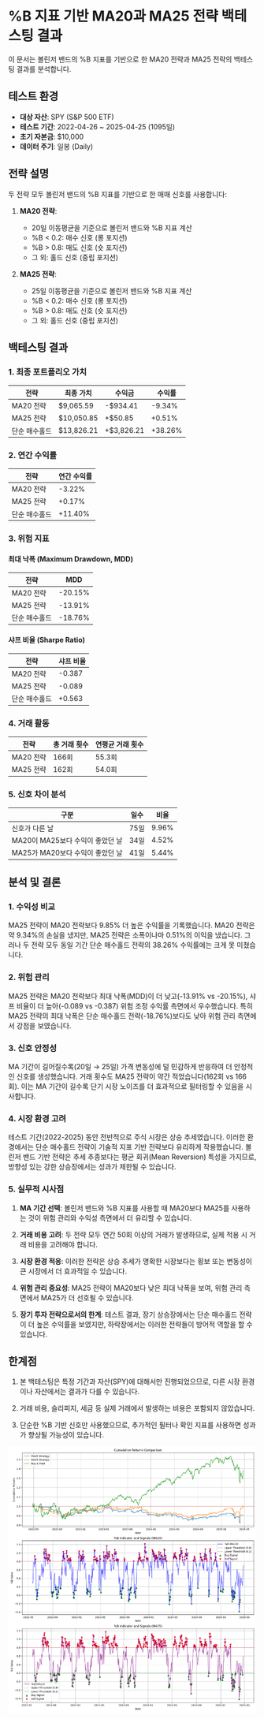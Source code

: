 # %B 지표 기반 MA20과 MA25 전략 백테스팅 결과

이 문서는 볼린저 밴드의 %B 지표를 기반으로 한 MA20 전략과 MA25 전략의 백테스팅 결과를 분석합니다.

## 테스트 환경

- **대상 자산**: SPY (S&P 500 ETF)
- **테스트 기간**: 2022-04-26 ~ 2025-04-25 (1095일)
- **초기 자본금**: $10,000
- **데이터 주기**: 일봉 (Daily)

## 전략 설명

두 전략 모두 볼린저 밴드의 %B 지표를 기반으로 한 매매 신호를 사용합니다:

1. **MA20 전략**:
   - 20일 이동평균을 기준으로 볼린저 밴드와 %B 지표 계산
   - %B < 0.2: 매수 신호 (롱 포지션)
   - %B > 0.8: 매도 신호 (숏 포지션)
   - 그 외: 홀드 신호 (중립 포지션)

2. **MA25 전략**:
   - 25일 이동평균을 기준으로 볼린저 밴드와 %B 지표 계산
   - %B < 0.2: 매수 신호 (롱 포지션)
   - %B > 0.8: 매도 신호 (숏 포지션)
   - 그 외: 홀드 신호 (중립 포지션)

## 백테스팅 결과

### 1. 최종 포트폴리오 가치

| 전략 | 최종 가치 | 수익금 | 수익률 |
|------|-----------|--------|--------|
| MA20 전략 | $9,065.59 | -$934.41 | -9.34% |
| MA25 전략 | $10,050.85 | +$50.85 | +0.51% |
| 단순 매수홀드 | $13,826.21 | +$3,826.21 | +38.26% |

### 2. 연간 수익률

| 전략 | 연간 수익률 |
|------|------------|
| MA20 전략 | -3.22% |
| MA25 전략 | +0.17% |
| 단순 매수홀드 | +11.40% |

### 3. 위험 지표

#### 최대 낙폭 (Maximum Drawdown, MDD)

| 전략 | MDD |
|------|-----|
| MA20 전략 | -20.15% |
| MA25 전략 | -13.91% |
| 단순 매수홀드 | -18.76% |

#### 샤프 비율 (Sharpe Ratio)

| 전략 | 샤프 비율 |
|------|----------|
| MA20 전략 | -0.387 |
| MA25 전략 | -0.089 |
| 단순 매수홀드 | +0.563 |

### 4. 거래 활동

| 전략 | 총 거래 횟수 | 연평균 거래 횟수 |
|------|------------|----------------|
| MA20 전략 | 166회 | 55.3회 |
| MA25 전략 | 162회 | 54.0회 |

### 5. 신호 차이 분석

| 구분 | 일수 | 비율 |
|------|------|------|
| 신호가 다른 날 | 75일 | 9.96% |
| MA20이 MA25보다 수익이 좋았던 날 | 34일 | 4.52% |
| MA25가 MA20보다 수익이 좋았던 날 | 41일 | 5.44% |

## 분석 및 결론

### 1. 수익성 비교

MA25 전략이 MA20 전략보다 9.85% 더 높은 수익률을 기록했습니다. MA20 전략은 약 9.34%의 손실을 냈지만, MA25 전략은 소폭이나마 0.51%의 이익을 냈습니다. 그러나 두 전략 모두 동일 기간 단순 매수홀드 전략의 38.26% 수익률에는 크게 못 미쳤습니다.

### 2. 위험 관리

MA25 전략은 MA20 전략보다 최대 낙폭(MDD)이 더 낮고(-13.91% vs -20.15%), 샤프 비율이 더 높아(-0.089 vs -0.387) 위험 조정 수익률 측면에서 우수했습니다. 특히 MA25 전략의 최대 낙폭은 단순 매수홀드 전략(-18.76%)보다도 낮아 위험 관리 측면에서 강점을 보였습니다.

### 3. 신호 안정성

MA 기간이 길어질수록(20일 → 25일) 가격 변동성에 덜 민감하게 반응하여 더 안정적인 신호를 생성했습니다. 거래 횟수도 MA25 전략이 약간 적었습니다(162회 vs 166회). 이는 MA 기간이 길수록 단기 시장 노이즈를 더 효과적으로 필터링할 수 있음을 시사합니다.

### 4. 시장 환경 고려

테스트 기간(2022-2025) 동안 전반적으로 주식 시장은 상승 추세였습니다. 이러한 환경에서는 단순 매수홀드 전략이 기술적 지표 기반 전략보다 유리하게 작용했습니다. 볼린저 밴드 기반 전략은 추세 추종보다는 평균 회귀(Mean Reversion) 특성을 가지므로, 방향성 있는 강한 상승장에서는 성과가 제한될 수 있습니다.

### 5. 실무적 시사점

1. **MA 기간 선택**: 볼린저 밴드와 %B 지표를 사용할 때 MA20보다 MA25를 사용하는 것이 위험 관리와 수익성 측면에서 더 유리할 수 있습니다.

2. **거래 비용 고려**: 두 전략 모두 연간 50회 이상의 거래가 발생하므로, 실제 적용 시 거래 비용을 고려해야 합니다.

3. **시장 환경 적응**: 이러한 전략은 상승 추세가 명확한 시장보다는 횡보 또는 변동성이 큰 시장에서 더 효과적일 수 있습니다.

4. **위험 관리 중요성**: MA25 전략이 MA20보다 낮은 최대 낙폭을 보여, 위험 관리 측면에서 MA25가 더 선호될 수 있습니다.

5. **장기 투자 전략으로서의 한계**: 테스트 결과, 장기 상승장에서는 단순 매수홀드 전략이 더 높은 수익률을 보였지만, 하락장에서는 이러한 전략들이 방어적 역할을 할 수 있습니다.

## 한계점

1. 본 백테스팅은 특정 기간과 자산(SPY)에 대해서만 진행되었으므로, 다른 시장 환경이나 자산에서는 결과가 다를 수 있습니다.

2. 거래 비용, 슬리피지, 세금 등 실제 거래에서 발생하는 비용은 포함되지 않았습니다.

3. 단순한 %B 기반 신호만 사용했으므로, 추가적인 필터나 확인 지표를 사용하면 성과가 향상될 가능성이 있습니다.

![백테스트 결과 그래프](backtest_ma_strategy_20250426.png) 